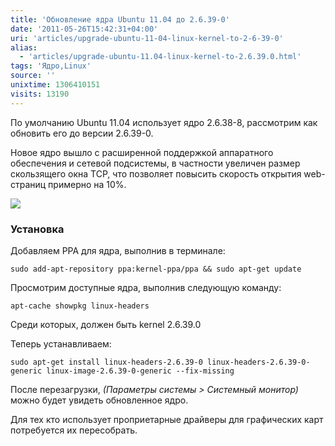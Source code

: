 ```yaml
---
title: 'Обновление ядра Ubuntu 11.04 до 2.6.39-0'
date: '2011-05-26T15:42:31+04:00'
uri: 'articles/upgrade-ubuntu-11-04-linux-kernel-to-2-6-39-0'
alias: 
  - 'articles/upgrade-ubuntu-11.04-linux-kernel-to-2.6.39.0.html'
tags: 'Ядро,Linux'
source: ''
unixtime: 1306410151
visits: 13190
---
```

По умолчанию Ubuntu 11.04 использует ядро 2.6.38-8, рассмотрим как обновить его до версии 2.6.39-0.

Новое ядро вышло с расширенной поддержкой аппаратного обеспечения и сетевой подсистемы, в частности увеличен размер скользящего окна TCP, что позволяет повысить скорость открытия web-страниц примерно на 10%.

[![](img/2011/05/26/15-00/5761091285-o.jpg)](img/2011/05/26/15-00/5761091285-o.jpg)

### Установка

Добавляем PPA для ядра, выполнив в терминале:

```
sudo add-apt-repository ppa:kernel-ppa/ppa && sudo apt-get update 
```

Просмотрим доступные ядра, выполнив следующую команду:

```
apt-cache showpkg linux-headers 
```

Среди которых, должен быть kernel 2.6.39.0

Теперь устанавливаем:

```
sudo apt-get install linux-headers-2.6.39-0 linux-headers-2.6.39-0-generic linux-image-2.6.39-0-generic --fix-missing 
```

После перезагрузки, *(Параметры системы > Системный монитор)* можно будет увидеть обновленное ядро.

Для тех кто использует проприетарные драйверы для графических карт потребуется их пересобрать.
